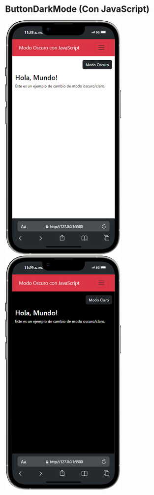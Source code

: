 # ButtonDarkMode (Con JavaScript)

![DARK-MODE-CLARO](/img/iPhone-13-PRO-MAX-1.png)
![DARK-MODE-OSCURO](/img/iPhone-13-PRO-MAX-2.png)
